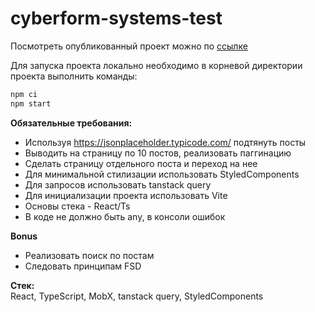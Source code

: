 # cyberform-systems-test

Посмотреть опубликованный проект можно по [ссылке]()   

Для запуска проекта локально необходимо в корневой директории проекта выполнить команды:

```js
npm ci
npm start
```

**Обязательные требования:**

- Используя https://jsonplaceholder.typicode.com/ подтянуть посты
- Выводить на страницу по 10 постов, реализовать паггинацию
- Сделать страницу отдельного поста и переход на нее
- Для минимальной стилизации использовать StyledComponents
- Для запросов использовать tanstack query
- Для инициализации проекта использовать Vite
- Основы стека - React/Ts
- В коде не должно быть any, в консоли ошибок


**Bonus**

- Реализовать поиск по постам
- Следовать принципам FSD


**Cтек:**  
React, TypeScript, MobX, tanstack query, StyledComponents